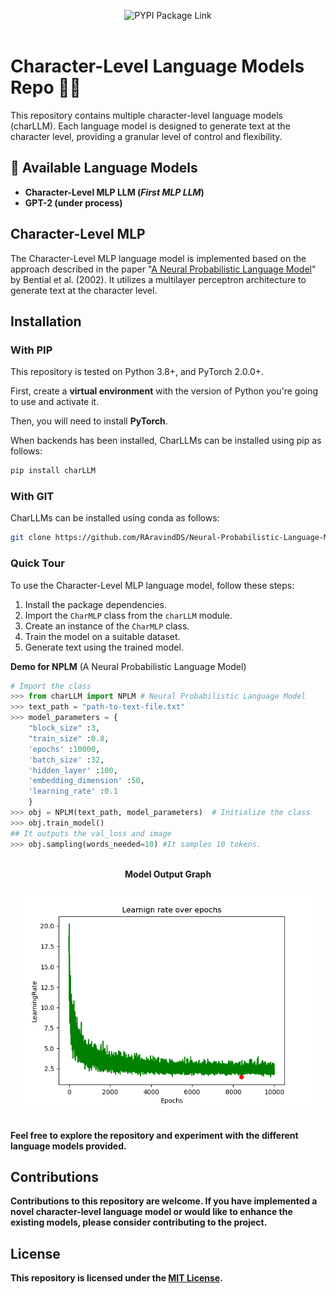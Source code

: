 <p align="center">
  <picture>
    <source media="(prefers-color-scheme: dark)" srcset="https://raw.githubusercontent.com/RAravindDS/CharLLMs/main/images/charllms.webp" width=300>
    <img alt="PYPI Package Link" src="https://pypi.org/project/charLLM/" width="352" height="59" style="max-width: 100%;">
  </picture>
  <br/>
  <br/>
</p>


# **Character-Level Language Models Repo 🕺🏽**

This repository contains multiple character-level language models (charLLM). Each language model is designed to generate text at the character level, providing a granular level of control and flexibility.


## 🌟 Available Language Models 

- **Character-Level MLP LLM (<i>First MLP LLM</i>)**
- **GPT-2 (under process)**

## Character-Level MLP

The Character-Level MLP language model is implemented based on the approach described in the paper "[A Neural Probabilistic Language Model](https://www.jmlr.org/papers/volume3/bengio03a/bengio03a.pdf)" by Bential et al. (2002). 
It utilizes a multilayer perceptron architecture to generate text at the character level.

## Installation

### With PIP

This repository is tested on Python 3.8+, and PyTorch 2.0.0+.

First, create a **virtual environment** with the version of Python you're going to use and activate it.

Then, you will need to install **PyTorch**.

When backends has been installed, CharLLMs can be installed using pip as follows:

```python
pip install charLLM
```
### With GIT 

CharLLMs can be installed using conda as follows:

```zsh
git clone https://github.com/RAravindDS/Neural-Probabilistic-Language-Model.git
```


### Quick Tour


To use the Character-Level MLP language model, follow these steps:

1. Install the package dependencies.
2. Import the `CharMLP` class from the `charLLM` module.
3. Create an instance of the `CharMLP` class.
4. Train the model on a suitable dataset.
5. Generate text using the trained model.

**Demo for NPLM** (A Neural Probabilistic Language Model)
```python 
# Import the class 
>>> from charLLM import NPLM # Neural Probabilistic Language Model
>>> text_path = "path-to-text-file.txt" 
>>> model_parameters = {
    "block_size" :3, 
    "train_size" :0.8, 
    'epochs' :10000, 
    'batch_size' :32, 
    'hidden_layer' :100, 
    'embedding_dimension' :50,
    'learning_rate' :0.1 
    }
>>> obj = NPLM(text_path, model_parameters)  # Initialize the class 
>>> obj.train_model() 
## It outputs the val_loss and image 
>>> obj.sampling(words_needed=10) #It samples 10 tokens. 
```

<br>
<center><b>Model Output Graph<b></center>
<br>
<center><img src="https://raw.githubusercontent.com/RAravindDS/CharLLMs/main/images/nplm_plt.png" height=350></center>
<br>


Feel free to explore the repository and experiment with the different language models provided.

## Contributions

Contributions to this repository are welcome. If you have implemented a novel character-level language model or would like to enhance the existing models, please consider contributing to the project.

## License

This repository is licensed under the [MIT License](https://raw.githubusercontent.com/RAravindDS/CharLLMs/main/LICENCE).
